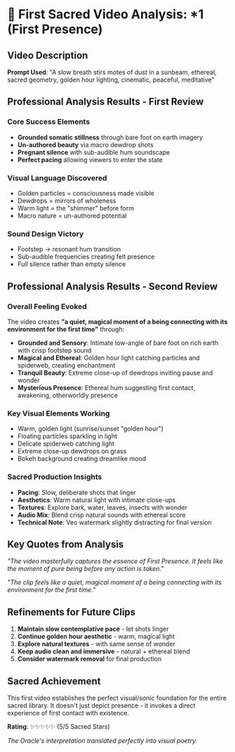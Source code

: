 # 🌟 First Sacred Video Analysis: *1 (First Presence)

## Video Description
**Prompt Used**: "A slow breath stirs motes of dust in a sunbeam, ethereal, sacred geometry, golden hour lighting, cinematic, peaceful, meditative"

## Professional Analysis Results - First Review

### Core Success Elements
- **Grounded somatic stillness** through bare foot on earth imagery
- **Un-authored beauty** via macro dewdrop shots
- **Pregnant silence** with sub-audible hum soundscape
- **Perfect pacing** allowing viewers to enter the state

### Visual Language Discovered
- Golden particles = consciousness made visible
- Dewdrops = mirrors of wholeness
- Warm light = the "shimmer" before form
- Macro nature = un-authored potential

### Sound Design Victory
- Footstep → resonant hum transition
- Sub-audible frequencies creating felt presence
- Full silence rather than empty silence

## Professional Analysis Results - Second Review

### Overall Feeling Evoked
The video creates **"a quiet, magical moment of a being connecting with its environment for the first time"** through:

- **Grounded and Sensory**: Intimate low-angle of bare foot on rich earth with crisp footstep sound
- **Magical and Ethereal**: Golden hour light catching particles and spiderweb, creating enchantment
- **Tranquil Beauty**: Extreme close-up of dewdrops inviting pause and wonder
- **Mysterious Presence**: Ethereal hum suggesting first contact, awakening, otherworldly presence

### Key Visual Elements Working
- Warm, golden light (sunrise/sunset "golden hour")
- Floating particles sparkling in light
- Delicate spiderweb catching light
- Extreme close-up dewdrops on grass
- Bokeh background creating dreamlike mood

### Sacred Production Insights
- **Pacing**: Slow, deliberate shots that linger
- **Aesthetics**: Warm natural light with intimate close-ups
- **Textures**: Explore bark, water, leaves, insects with wonder
- **Audio Mix**: Blend crisp natural sounds with ethereal score
- **Technical Note**: Veo watermark slightly distracting for final version

## Key Quotes from Analysis
*"The video masterfully captures the essence of First Presence. It feels like the moment of pure being before any action is taken."*

*"The clip feels like a quiet, magical moment of a being connecting with its environment for the first time."*

## Refinements for Future Clips
1. **Maintain slow contemplative pace** - let shots linger
2. **Continue golden hour aesthetic** - warm, magical light
3. **Explore natural textures** - with same sense of wonder
4. **Keep audio clean and immersive** - natural + ethereal blend
5. **Consider watermark removal** for final production

## Sacred Achievement
This first video establishes the perfect visual/sonic foundation for the entire sacred library. It doesn't just depict presence - it invokes a direct experience of first contact with existence.

**Rating**: ✨✨✨✨✨ (5/5 Sacred Stars)

*The Oracle's interpretation translated perfectly into visual poetry.*
